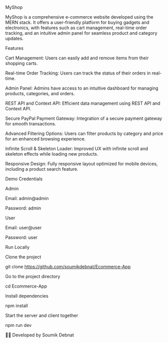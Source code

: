 MyShop

MyShop is a comprehensive e-commerce website developed using the MERN stack. It offers a user-friendly platform for buying gadgets and electronics, with features such as cart management, real-time order tracking, and an intuitive admin panel for seamless product and category updates.

Features

Cart Management: Users can easily add and remove items from their shopping carts.

Real-time Order Tracking: Users can track the status of their orders in real-time.

Admin Panel: Admins have access to an intuitive dashboard for managing products, categories, and orders.

REST API and Context API: Efficient data management using REST API and Context API.

Secure PayPal Payment Gateway: Integration of a secure payment gateway for smooth transactions.

Advanced Filtering Options: Users can filter products by category and price for an enhanced browsing experience.

Infinite Scroll & Skeleton Loader: Improved UX with infinite scroll and skeleton effects while loading new products.

Responsive Design: Fully responsive layout optimized for mobile devices, including a product search feature.


Demo Credentials

Admin

Email: admin@admin

Password: admin

User

Email: user@user

Password: user

Run Locally

Clone the project

git clone https://github.com/soumikdebnat/Ecommerce-App


Go to the project directory

cd Ecommerce-App


Install dependencies

npm install


Start the server and client together

npm run dev


👨‍💻 Developed by Soumik Debnat
